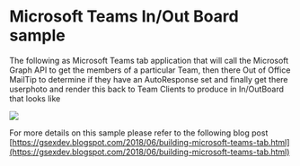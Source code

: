 # Microsoft Teams In/Out Board sample

The following as Microsoft Teams tab application that will call the Microsoft Graph API  to get the members of a particular Team, then there Out of Office MailTip to determine if they have an AutoResponse set and finally get there userphoto and render this back to Team Clients to produce in In/OutBoard that looks like

 ![](https://2.bp.blogspot.com/-78ylD2h0Gdk/WzHvFEHovHI/AAAAAAAACAk/eccUQDHDahkQxqfHsBp9X_bZd1oZgVp5wCLcBGAs/s640/teamsboard.JPG)



For more details on this sample please refer to the following blog post [https://gsexdev.blogspot.com/2018/06/building-microsoft-teams-tab.html](https://gsexdev.blogspot.com/2018/06/building-microsoft-teams-tab.html)














